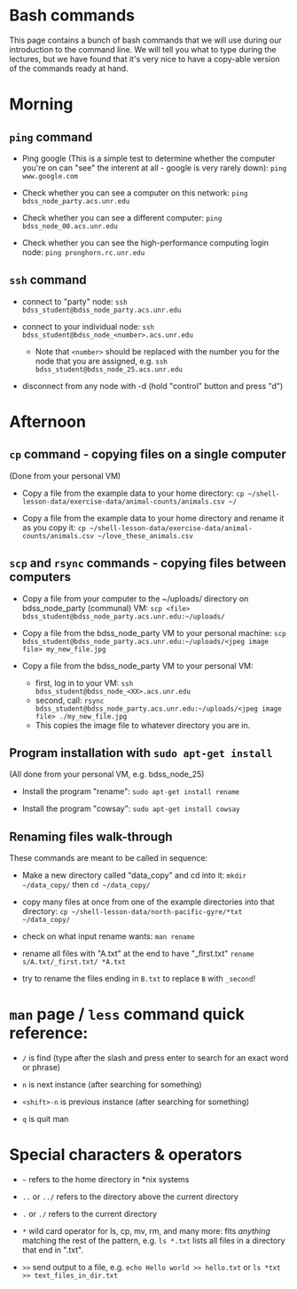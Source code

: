 # Bash commands
This page contains a bunch of bash commands that we will use during our introduction to the command line. We will tell you what to type during the lectures, but we have found that it's very nice to have a copy-able version of the commands ready at hand. 

# Morning
## `ping` command
* Ping google (This is a simple test to determine whether the computer you're on can "see" the interent at all - google is very rarely down): 
`ping www.google.com`

* Check whether you can see a computer on this network:
`ping bdss_node_party.acs.unr.edu`

* Check whether you can see a different computer:
`ping bdss_node_00.acs.unr.edu`

* Check whether you can see the high-performance computing login node:
`ping pronghorn.rc.unr.edu`

## `ssh` command

* connect to "party" node: 
`ssh bdss_student@bdss_node_party.acs.unr.edu`

* connect to your individual node:
`ssh bdss_student@bdss_node_<number>.acs.unr.edu`
    * Note that `<number>` should be replaced with the number you for the node that you are assigned, e.g. `ssh bdss_student@bdss_node_25.acs.unr.edu` 

* disconnect from any node with <ctrl>-d (hold "control" button and press "d")

# Afternoon
## `cp` command - copying files on a single computer
(Done from your personal VM)
* Copy a file from the example data to your home directory: `cp ~/shell-lesson-data/exercise-data/animal-counts/animals.csv ~/`

* Copy a file from the example data to your home directory and rename it as you copy it: `cp ~/shell-lesson-data/exercise-data/animal-counts/animals.csv ~/love_these_animals.csv`

## `scp` and `rsync` commands - copying files between computers
* Copy a file from your computer to the ~/uploads/ directory on bdss_node_party (communal) VM: 
`scp <file> bdss_student@bdss_node_party.acs.unr.edu:~/uploads/`

* Copy a file from the bdss_node_party VM to your personal machine: 
`scp bdss_student@bdss_node_party.acs.unr.edu:~/uploads/<jpeg image file> my_new_file.jpg`

* Copy a file from the bdss_node_party VM to your personal VM:
    * first, log in to your VM: `ssh bdss_student@bdss_node_<XX>.acs.unr.edu`
    * second, call: `rsync bdss_student@bdss_node_party.acs.unr.edu:~/uploads/<jpeg image file> ./my_new_file.jpg`
    * This copies the image file to whatever directory you are in. 

## Program installation with `sudo apt-get install`
(All done from your personal VM, e.g. bdss_node_25)
* Install the program "rename": 
`sudo apt-get install rename`

* Install the program "cowsay": 
`sudo apt-get install cowsay`

## Renaming files walk-through
These commands are meant to be called in sequence:

* Make a new directory called "data_copy" and cd into it: 
`mkdir ~/data_copy/`  then  `cd ~/data_copy/`

* copy many files at once from one of the example directories into that directory: 
`cp ~/shell-lesson-data/north-pacific-gyre/*txt ~/data_copy/`

* check on what input rename wants: 
`man rename`

* rename all files with "A.txt" at the end to have "_first.txt"
`rename s/A.txt/_first.txt/ *A.txt`

* try to rename the files ending in `B.txt` to replace `B` with `_second`!
# `man` page / `less` command quick reference:

* `/` is find (type after the slash and press enter to search for an exact word or phrase)

* `n` is next instance (after searching for something)

* `<shift>-n` is previous instance (after searching for something)

* `q` is quit man 

# Special characters & operators
* `~` refers to the home directory in *nix systems

* `..` or `../` refers to the directory above the current directory

* `.` or `./` refers to the current directory

* `*` wild card operator for ls, cp, mv, rm, and many more: fits *anything* matching the rest of the pattern, e.g. `ls *.txt` lists all files in a directory that end in ".txt". 

* `>>` send output to a file, e.g. `echo Hello world >> hello.txt` or `ls *txt >> text_files_in_dir.txt`
